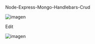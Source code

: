 Node-Express-Mongo-Handlebars-Crud

![imagen](https://user-images.githubusercontent.com/52834318/156265467-e89fce5d-0407-4694-af6b-99a7dec04004.png)

Edit

![imagen](https://user-images.githubusercontent.com/52834318/156265456-f9d1959c-3ab1-4edb-a24f-2e2a135232e2.png)

